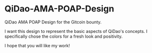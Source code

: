 # QiDao-AMA-POAP-Design
QiDao AMA POAP Design for the Gitcoin bounty.

I want this design to represent the basic aspects of QiDao's concepts. I specifically chose the colors for a fresh look and positivity. 

I hope that you will like my work!
